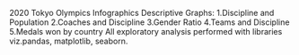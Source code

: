 2020 Tokyo Olympics Infographics
Descriptive Graphs:
1.Discipline and Population
2.Coaches and Discipline
3.Gender Ratio
4.Teams and Discipline
5.Medals won by country
All exploratory analysis performed with libraries viz.pandas, matplotlib, seaborn.

